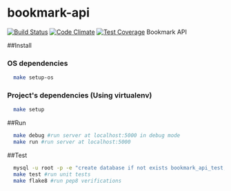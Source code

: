 # bookmark-api
[![Build Status](https://travis-ci.org/rai200890/bookmark-api.svg)](https://travis-ci.org/rai200890/bookmark-api)
[![Code Climate](https://codeclimate.com/github/rai200890/bookmark-api/badges/gpa.svg)](https://codeclimate.com/github/rai200890/bookmark-api)
[![Test Coverage](https://codeclimate.com/github/rai200890/bookmark-api/badges/coverage.svg)](https://codeclimate.com/github/rai200890/bookmark-api/coverage)
Bookmark API

##Install

### OS dependencies

```bash
  make setup-os
```

### Project's dependencies (Using virtualenv)

```bash
  make setup
```

##Run

```bash
  make debug #run server at localhost:5000 in debug mode
  make run #run server at localhost:5000
```

##Test

```bash
  mysql -u root -p -e "create database if not exists bookmark_api_test;" #create test database
  make test #run unit tests
  make flake8 #run pep8 verifications
```
